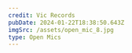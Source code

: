 ```yaml
---
credit: Vic Records
pubDate: 2024-01-22T18:38:50.643Z
imgSrc: /assets/open_mic_8.jpg
type: Open Mics
---
```

